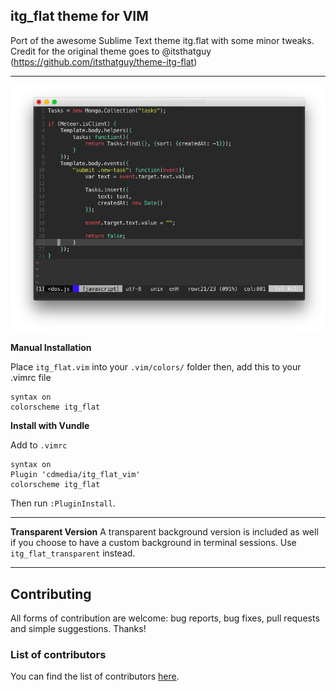 ## itg_flat theme for VIM

Port of the awesome Sublime Text theme itg.flat
with some minor tweaks. Credit for the original theme
goes to @itsthatguy (https://github.com/itsthatguy/theme-itg-flat)



---

![Screenshot](https://raw.githubusercontent.com/cdmedia/itg_flat_vim/master/screenshot.png)

**Manual Installation**

Place `itg_flat.vim` into your `.vim/colors/` folder
then, add this to your .vimrc file

```
syntax on
colorscheme itg_flat
```

**Install with Vundle**

Add to `.vimrc`

```
syntax on
Plugin 'cdmedia/itg_flat_vim'
colorscheme itg_flat
```

Then run `:PluginInstall`.

---

**Transparent Version**
A transparent background version is included as well if you choose to have
a custom background in terminal sessions. Use `itg_flat_transparent` instead.

---

## Contributing

All forms of contribution are welcome: bug reports, bug fixes, pull requests and simple suggestions. Thanks!

### List of contributors

You can find the list of contributors [here](https://github.com/cdmedia/itg_flat_vim/graphs/contributors).
